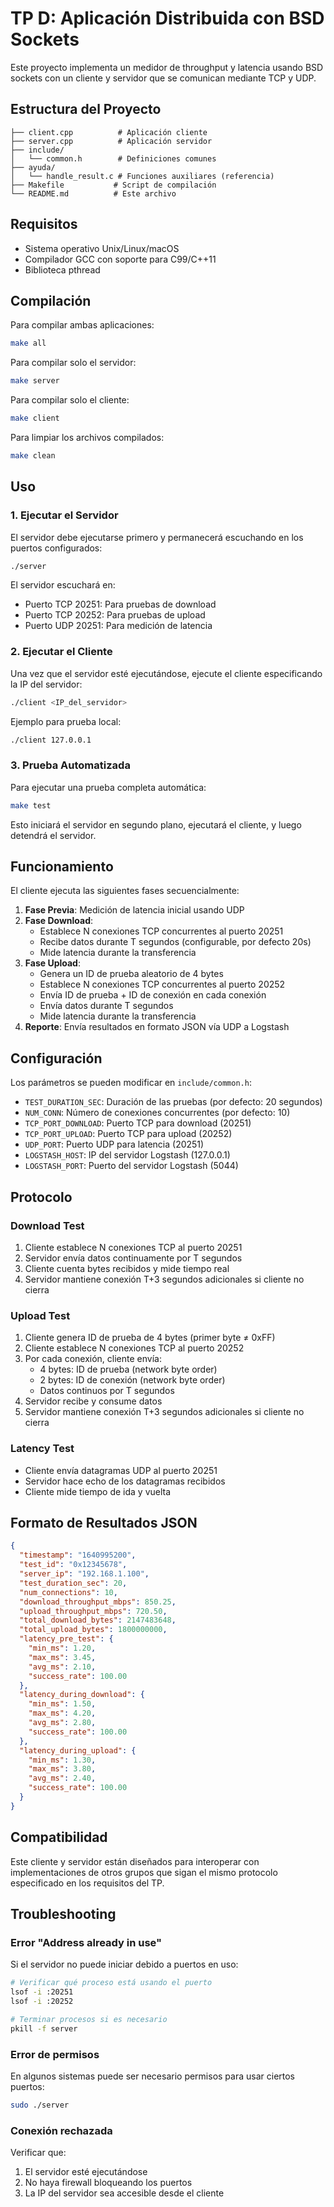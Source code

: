 # TP D: Aplicación Distribuida con BSD Sockets

Este proyecto implementa un medidor de throughput y latencia usando BSD sockets con un cliente y servidor que se comunican mediante TCP y UDP.

## Estructura del Proyecto

```
├── client.cpp          # Aplicación cliente
├── server.cpp          # Aplicación servidor
├── include/
│   └── common.h        # Definiciones comunes
├── ayuda/
│   └── handle_result.c # Funciones auxiliares (referencia)
├── Makefile           # Script de compilación
└── README.md          # Este archivo
```

## Requisitos

- Sistema operativo Unix/Linux/macOS
- Compilador GCC con soporte para C99/C++11
- Biblioteca pthread

## Compilación

Para compilar ambas aplicaciones:
```bash
make all
```

Para compilar solo el servidor:
```bash
make server
```

Para compilar solo el cliente:
```bash
make client
```

Para limpiar los archivos compilados:
```bash
make clean
```

## Uso

### 1. Ejecutar el Servidor

El servidor debe ejecutarse primero y permanecerá escuchando en los puertos configurados:

```bash
./server
```

El servidor escuchará en:
- Puerto TCP 20251: Para pruebas de download
- Puerto TCP 20252: Para pruebas de upload  
- Puerto UDP 20251: Para medición de latencia

### 2. Ejecutar el Cliente

Una vez que el servidor esté ejecutándose, ejecute el cliente especificando la IP del servidor:

```bash
./client <IP_del_servidor>
```

Ejemplo para prueba local:
```bash
./client 127.0.0.1
```

### 3. Prueba Automatizada

Para ejecutar una prueba completa automática:
```bash
make test
```

Esto iniciará el servidor en segundo plano, ejecutará el cliente, y luego detendrá el servidor.

## Funcionamiento

El cliente ejecuta las siguientes fases secuencialmente:

1. **Fase Previa**: Medición de latencia inicial usando UDP
2. **Fase Download**: 
   - Establece N conexiones TCP concurrentes al puerto 20251
   - Recibe datos durante T segundos (configurable, por defecto 20s)
   - Mide latencia durante la transferencia
3. **Fase Upload**:
   - Genera un ID de prueba aleatorio de 4 bytes
   - Establece N conexiones TCP concurrentes al puerto 20252
   - Envía ID de prueba + ID de conexión en cada conexión
   - Envía datos durante T segundos
   - Mide latencia durante la transferencia
4. **Reporte**: Envía resultados en formato JSON vía UDP a Logstash

## Configuración

Los parámetros se pueden modificar en `include/common.h`:

- `TEST_DURATION_SEC`: Duración de las pruebas (por defecto: 20 segundos)
- `NUM_CONN`: Número de conexiones concurrentes (por defecto: 10)
- `TCP_PORT_DOWNLOAD`: Puerto TCP para download (20251)
- `TCP_PORT_UPLOAD`: Puerto TCP para upload (20252)
- `UDP_PORT`: Puerto UDP para latencia (20251)
- `LOGSTASH_HOST`: IP del servidor Logstash (127.0.0.1)
- `LOGSTASH_PORT`: Puerto del servidor Logstash (5044)

## Protocolo

### Download Test
1. Cliente establece N conexiones TCP al puerto 20251
2. Servidor envía datos continuamente por T segundos
3. Cliente cuenta bytes recibidos y mide tiempo real
4. Servidor mantiene conexión T+3 segundos adicionales si cliente no cierra

### Upload Test  
1. Cliente genera ID de prueba de 4 bytes (primer byte ≠ 0xFF)
2. Cliente establece N conexiones TCP al puerto 20252
3. Por cada conexión, cliente envía:
   - 4 bytes: ID de prueba (network byte order)
   - 2 bytes: ID de conexión (network byte order)
   - Datos continuos por T segundos
4. Servidor recibe y consume datos
5. Servidor mantiene conexión T+3 segundos adicionales si cliente no cierra

### Latency Test
- Cliente envía datagramas UDP al puerto 20251
- Servidor hace echo de los datagramas recibidos
- Cliente mide tiempo de ida y vuelta

## Formato de Resultados JSON

```json
{
  "timestamp": "1640995200",
  "test_id": "0x12345678",
  "server_ip": "192.168.1.100",
  "test_duration_sec": 20,
  "num_connections": 10,
  "download_throughput_mbps": 850.25,
  "upload_throughput_mbps": 720.50,
  "total_download_bytes": 2147483648,
  "total_upload_bytes": 1800000000,
  "latency_pre_test": {
    "min_ms": 1.20,
    "max_ms": 3.45,
    "avg_ms": 2.10,
    "success_rate": 100.00
  },
  "latency_during_download": {
    "min_ms": 1.50,
    "max_ms": 4.20,
    "avg_ms": 2.80,
    "success_rate": 100.00
  },
  "latency_during_upload": {
    "min_ms": 1.30,
    "max_ms": 3.80,
    "avg_ms": 2.40,
    "success_rate": 100.00
  }
}
```

## Compatibilidad

Este cliente y servidor están diseñados para interoperar con implementaciones de otros grupos que sigan el mismo protocolo especificado en los requisitos del TP.

## Troubleshooting

### Error "Address already in use"
Si el servidor no puede iniciar debido a puertos en uso:
```bash
# Verificar qué proceso está usando el puerto
lsof -i :20251
lsof -i :20252

# Terminar procesos si es necesario
pkill -f server
```

### Error de permisos
En algunos sistemas puede ser necesario permisos para usar ciertos puertos:
```bash
sudo ./server
```

### Conexión rechazada
Verificar que:
1. El servidor esté ejecutándose
2. No haya firewall bloqueando los puertos
3. La IP del servidor sea accesible desde el cliente
